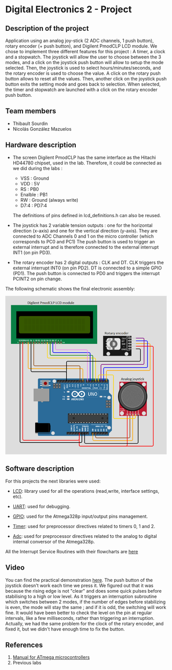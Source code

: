 # Digital Electronics 2 - Project

## Description of the project

Application using an analog joy-stick (2 ADC channels, 1 push button), rotary encoder (+ push button), and Digilent PmodCLP LCD module.
We chose to implement three different features for this project : A timer, a clock and a stopwatch. The joystick will allow the user to choose between the 3 modes, and a click on the joystick push button will allow to setup the mode selected. Then, the joystick is used to select hours/minutes/seconds, and the rotary encoder is used to choose the value. A click on the rotary push button allows to reset all the values. Then, another click on the joystick push button exits the setting mode and goes back to selection. When selected, the timer and stopwatch are launched with a click on the rotary encoder push button.

## Team members

* Thibault Sourdin
* Nicolás González Mazuelos

## Hardware description

- The screen Digilent PmodCLP has the same interface as the Hitachi HD44780 chipset, used in the lab. Therefore, it could be connected as we did during the labs :
  - VSS : Ground
  - VDD : 5V
  - RS : PB0
  - Enalble : PB1
  - RW : Ground (always write)
  - D7:4 : PD7:4

  The definitions of pins defined in lcd_definitions.h can also be reused.

- The joystick has 2 variable tension outputs : one for the horizontal direction (x-axis) and one for the vertical direction (y-axis). They are connected to ADC Channels 0 and 1 on the micro controller (which corresponds to PC0 and PC1) The push button is used to trigger an external interrupt and is therefore connected to the external interrupt INT1 (on pin PD3).

- The rotary encoder has 2 digital outputs : CLK and DT. CLK triggers the external interrupt INT0 (on pin PD2). DT is connected to a simple GPIO (PD1). The push button is connected to PD0 and triggers the interrupt PCINT2 on pin change.

The following schematic shows the final electronic assembly:

![](./Documentation/Hardware_schematics.png)

## Software description
For this projects the next libraries were used:
* [LCD](./lib/lcd): library used for all the operations (read,write, interface settings, etc).
* [UART](./lib/uart): used for debugging.

* [GPIO](./lib/gpio): used for the Atmega328p input/output pins management.
* [Timer](./include/timer.h): used for preprocessor directives related to timers 0, 1 and 2. 
* [Adc](./include/adc.h): used for preprocessor directives related to the analog to digital internal conversor of the Atmega328p.

All the Interrupt Service Routines with their flowcharts are [here](./Documentation)

## Video

You can find the practical demonstration [here](https://www.youtube.com/watch?v=-vp1Gv8bRH0&ab_channel=NicoGM).
The push button of the joystick doesn't work each time we press it. We figured out that it was because the rising edge is not "clear" and does some quick pulses before stabilising to a high or low level. As it triggers an interruption subroutine which switches between 2 modes, if the number of edges before stabilizing is even, the mode will stay the same ; and if it is odd, the switching will work fine.
It would have been better to check the level on the pin at regular intervals, like a few milliseconds, rather than triggering an interruption. Actually, we had the same problem for the clock of the rotary encoder, and fixed it, but we didn't have enough time to fix the button.

## References

1. [Manual for ATmega microcontrollers](https://www.microchip.com/en-us/product/ATmega328p)
2. Previous labs
